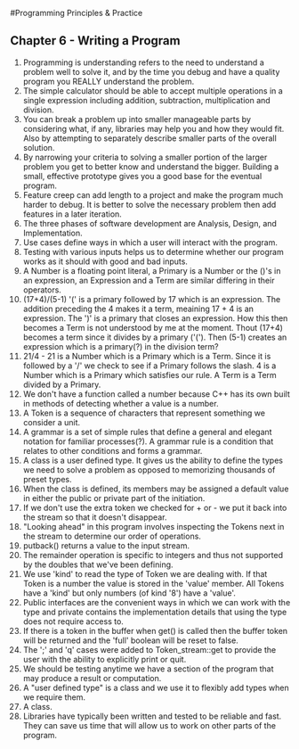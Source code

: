 #Programming Principles & Practice

## Chapter 6 - Writing a Program

1. Programming is understanding refers to the need to understand a problem well to solve it, and by the time you debug and have a quality program you REALLY understand the problem.
2. The simple calculator should be able to accept multiple operations in a single expression including addition, subtraction, multiplication and division.
3. You can break a problem up into smaller manageable parts by considering what, if any, libraries may help you and how they would fit. Also by attempting to separately describe smaller parts of the overall solution.
4. By narrowing your criteria to solving a smaller portion of the larger problem you get to better know and understand the bigger. Building a small, effective prototype gives you a good base for the eventual program.
5. Feature creep can add length to a project and make the program much harder to debug. It is better to solve the necessary problem then add features in a later iteration.
6. The three phases of software development are Analysis, Design, and Implementation.
7. Use cases define ways in which a user will interact with the program.
8. Testing with various inputs helps us to determine whether our program works as it should with good and bad inputs.
9. A Number is a floating point literal, a Primary is a Number or the ()'s in an expression, an Expression and a Term are similar differing in their operators.
10. (17+4)/(5-1) '(' is a primary followed by 17 which is an expression. The addition preceding the 4 makes it a term, meaining 17 + 4 is an expression. The ')' is a primary that closes an expression. How this then becomes a Term is not understood by me at the moment. Thout (17+4) becomes a term since it divides by a primary ('('). Then (5-1) creates an expression which is a primary(?) in the division term?
10. 21/4 - 21 is a Number which is a Primary which is a Term. Since it is followed by a '/' we check to see if a Primary follows the slash. 4 is a Number which is a Primary which satisfies our rule. A Term is a Term divided by a Primary.
11. We don't have a function called a number because C++ has its own built in methods of detecting whether a value is a number.
12. A Token is a sequence of characters that represent something we consider a unit.
13. A grammar is a set of simple rules that define a general and elegant notation for familiar processes(?). A grammar rule is a condition that relates to other conditions and forms a grammar.
14. A class is a user defined type. It gives us the ability to define the types we need to solve a problem as opposed to memorizing thousands of preset types.
15. When the class is defined, its members may be assigned a default value in either the public or private part of the initiation.
16. If we don't use the extra token we checked for + or - we put it back into the stream so that it doesn't disappear.
17. "Looking ahead" in this program involves inspecting the Tokens next in the stream to determine our order of operations.
18. putback() returns a value to the input stream.
19. The remainder operation is specific to integers and thus not supported by the doubles that we've been defining.
20. We use 'kind' to read the type of Token we are dealing with. If that Token is a number the value is stored in the 'value' member. All Tokens have a 'kind' but only numbers (of kind '8') have a 'value'.
21. Public interfaces are the convenient ways in which we can work with the type and private contains the implementation details that using the type does not require access to.
22. If there is a token in the buffer when get() is called then the buffer token will be returned and the 'full' boolean will be reset to false.
23. The ';' and 'q' cases were added to Token_stream::get to provide the user with the ability to explicitly print or quit.
24. We should be testing anytime we have a section of the program that may produce a result or computation.
25. A "user defined type" is a class and we use it to flexibly add types when we require them.
26. A class.
27. Libraries have typically been written and tested to be reliable and fast. They can save us time that will allow us to work on other parts of the program.
